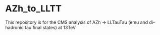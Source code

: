 # AZh_to_LLTT
This repository is for the CMS analysis of AZh -> LLTauTau (emu and di-hadronic tau final states) at 13TeV
